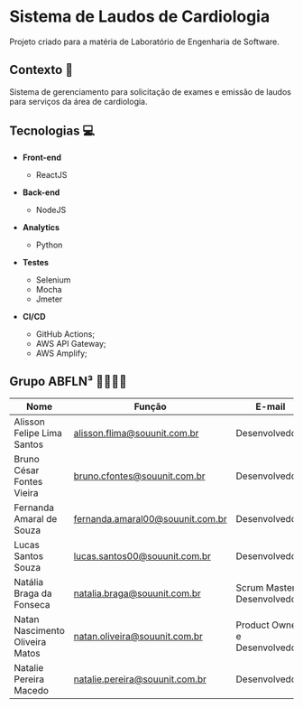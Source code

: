 # Sistema de Laudos de Cardiologia 

Projeto criado para a matéria de Laboratório de Engenharia de Software.

## Contexto 📃
Sistema de gerenciamento para solicitação de exames e emissão de laudos para serviços da área de cardiologia.

## Tecnologias 💻

- **Front-end**
	- ReactJS 

- **Back-end**
	- NodeJS

- **Analytics**
	- Python
	
- **Testes**
	- Selenium
	- Mocha
	- Jmeter

- **CI/CD**
	- GitHub Actions;
	- AWS API Gateway;
	- AWS Amplify;

## Grupo ABFLN³ 👨‍💻👩‍💻

<table>
   <thead>
			<tr>
					<th>Nome</th>
					<th>Função</th>
					<th>E-mail</th>
			</tr>
   </thead>
   <tbody>
			<tr>
					<td>Alisson Felipe Lima Santos</td>
					<td><a href="mailto:alisson.flima@souunit.com.br">alisson.flima@souunit.com.br</a></td>
					<td>Desenvolvedor</td>
			</tr>
			<tr>
					<td>Bruno César Fontes Vieira</td>
					<td><a href="mailto:bruno.cfontes@souunit.com.br">bruno.cfontes@souunit.com.br</a></td>
					<td>Desenvolvedor</td>
			</tr>
			<tr>
					<td>Fernanda Amaral de Souza</td>
					<td><a href="mailto:fernanda.amaral00@souunit.com.br">fernanda.amaral00@souunit.com.br</a></td>
					<td>Desenvolvedora</td>
			</tr>
			<tr>
					<td>Lucas Santos Souza</td>
					<td><a href="mailto:lucas.santos00@souunit.com.br">lucas.santos00@souunit.com.br</a></td>
					<td>Desenvolvedor</td>
			</tr>
			<tr>
					<td>Natália Braga da Fonseca</td>
					<td><a href="mailto:natalia.braga@souunit.com.br">natalia.braga@souunit.com.br</a></td>
					<td>Scrum Master e Desenvolvedora</td>
			</tr>
			<tr>
					<td>Natan Nascimento Oliveira Matos</td>
					<td><a href="mailto:natan.oliveira@souunit.com.br">natan.oliveira@souunit.com.br</a></td>
					<td>Product Owner e Desenvolvedor</td>
			</tr>
			<tr>
					<td>Natalie Pereira Macedo</td>
					<td><a href="mailto:natalie.pereira@souunit.com.br">natalie.pereira@souunit.com.br</a></td>
					<td>Desenvolvedora</td>
			</tr>
   </tbody>
</table>
